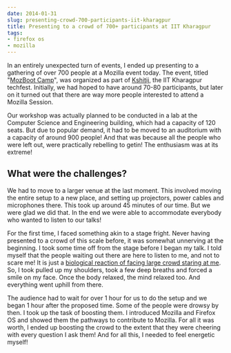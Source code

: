 ```yaml
---
date: 2014-01-31
slug: presenting-crowd-700-participants-iit-kharagpur
title: Presenting to a crowd of 700+ participants at IIT Kharagpur
tags:
- firefox os
- mozilla
---
```


In an entirely unexpected turn of events, I ended up presenting to a gathering of over 700 people at a Mozilla event today. The event, titled "[MozBoot Camp](https://reps.mozilla.org/e/mozbootcamp-iitkgp/)", was organized as part of [Kshitij](http://ktj.in), the IIT Kharagpur techfest. Initially, we had hoped to have around 70-80 participants, but later on it turned out that there are way more people interested to attend a Mozilla Session.

Our workshop was actually planned to be conducted in a lab at the Computer Science and Engineering building, which had a capacity of 120 seats. But due to popular demand, it had to be moved to an auditorium with a capacity of around 900 people! And that was because all the people who were left out, were practically rebelling to getin! The enthusiasm was at its extreme!<!-- more -->

## What were the challenges?

We had to move to a larger venue at the last moment. This involved moving the entire setup to a new place, and setting up projectors, power cables and microphones there. This took up around 45 minutes of our time. But we were glad we did that. In the end we were able to accommodate everybody who wanted to listen to our talks!

For the first time, I faced something akin to a stage fright. Never having presented to a crowd of this scale before, it was somewhat unnerving at the beginning. I took some time off from the stage before I began my talk. I told myself that the people waiting out there are here to listen to me, and not to scare me! It is just a [biological reaction of facing large crowd staring at me](https://medium.com/what-im-reading-on-medium/be7e772b2cb5). So, I took pulled up my shoulders, took a few deep breaths and forced a smile on my face. Once the body relaxed, the mind relaxed too. And everything went uphill from there.

The audience had to wait for over 1 hour for us to do the setup and we began 1 hour after the proposed time. Some of the people were drowsy by then. I took up the task of boosting them. I introduced Mozilla and Firefox OS and showed them the pathways to contribute to Mozilla. For all it was worth, I ended up boosting the crowd to the extent that they were cheering with every question I ask them! And for all this, I needed to feel energetic myself!

